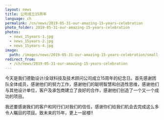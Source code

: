 ```yaml
---
layout: news
title: 公司成立15周年
language: ch
permalink: /cn/news/2019-05-31-our-amazing-15-years-celebration
photo_folder: 2019-05-31-our-amazing-15-years-celebration
photos:
  - news_15years-1.jpg
  - news_15years-2.jpg
  - news_15years-4.jpg
image:
  path: /images/news/2019-05-31-our-amazing-15-years-celebration/small--news_15years-2.jpg
redirect_from:
  - /ch/news/2019-05-31-our-amazing-15-years-celebration
---
```


今天是我们德勤设计/全球科技及技术顾问公司成立15周年的纪念日。首先感谢团队全体成员，感谢他们的努力工作，感谢他们的聪明智慧和创造性思维，感谢他们与其他设计单位，客户及承包商建立了良好的合作，感谢他们创造了一个又一个成功的项目。<!-- more -->

我还要感谢我们的客户和同行们对我们的信任，感谢你们给我们机会去完成这么多令人瞩目的项目。致未来的15年，更上一层楼!!
